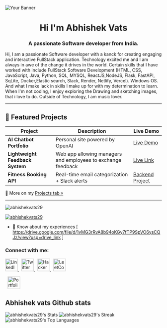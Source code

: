 ![Your Banner](https://www.digitalsolutionservices.com/img/services/web%20development.gif)
<h1 align="center">Hi I'm Abhishek Vats</h1>
<h3 align="center">A passionate Software developer from India.</h3>
Hi, I am a passionate Software developer with a kanck for creating engaging and interactive FullStack application. Technology excited me and I am always in awe of the change it drives in the world. Certain skills that I have worked with include FullStack Software Development (HTML, CSS, JavaScript, Java, Python, SQL, MYSQL, ReactJS,NodeJS, Flask, FastAPI, SqLite, Docker,Elastic search, Slack,  Render, Netlify, Vercel). Windows OS. And what I make lack in skills I make up for with my determination to learn.
When I'm not coding, I enjoy exploring the Drawing and sketching images, that i love to do.
Outside of Technology, I am music lover.

---

## 🚀 Featured Projects

| Project | Description | Live Demo |
|--------|-------------|-----------|
| **AI Chatbot Portfolio** | Personal site powered by OpenAI | [Live Demo](https://abhishekai.vercel.app/) |
| **Lightweight Feedback System** | Web app allowing managers and employees to exchange feedback | [Live Link](https://lightweight-feedback-system-1.netlify.app/) |
| **Fitness Booking API** | Real-time email categorization + Slack alerts | [Backend Project](https://fitness-booking-api.onrender.com/docs) |

🎯 More on my [Projects tab »](https://github.com/abhishekvats29?tab=repositories)

---

<p align="left"> <img src="https://komarev.com/ghpvc/?username=abhishekvats29&label=Profile%20views&color=0e75b6&style=flat" alt="abhishekvats29" /> </p>

<p align="left"> <a href="https://twitter.com/abhishekvats29" target="blank"><img src="https://img.shields.io/twitter/follow/abhishekvats29?logo=twitter&style=for-the-badge" alt="abhishekvats29" /></a> </p>

- 📄 Know about my experiences [ https://drive.google.com/file/d/1vMG3rRvA8b94oKGy7fTP9SpVO6ysCQJz/view?usp=drive_link ]

<h3 align="left">Connect with me:</h3>
<p align="left">
  <a href="https://www.linkedin.com/in/abhishekvats29" target="_blank">
    <img src="https://cdn.jsdelivr.net/gh/devicons/devicon/icons/linkedin/linkedin-original.svg" alt="LinkedIn" width="40" height="40"/>
  </a>
  &nbsp;
  <a href="https://twitter.com/abhishekvats29" target="_blank">
    <img src="https://cdn.jsdelivr.net/gh/devicons/devicon/icons/twitter/twitter-original.svg" alt="Twitter" width="40" height="40"/>
  </a>
  &nbsp;
  <a href="https://www.hackerrank.com/abhishekvats29" target="_blank">
    <img src="https://cdn.jsdelivr.net/gh/simple-icons/simple-icons/icons/hackerrank.svg" alt="HackerRank" width="40" height="40"/>
  </a>
  &nbsp;
  <a href="https://leetcode.com/abhishekvats29" target="_blank">
    <img src="https://cdn.jsdelivr.net/gh/devicons/devicon/icons/leetcode/leetcode-original.svg" alt="LeetCode" width="40" height="40"/>
  </a>
</p>
&nbsp;
  <a href="https://abhishekai.vercel.app/" target="_blank">
    <img src="https://img.icons8.com/external-tal-revivo-shadow-tal-revivo/40/external-personal-portfolio-an-online-resume-shadow-tal-revivo.png" alt="Portfolio" width="40" height="40"/>
  </a>
</p>


## Abhishek vats Github stats
![abhishekvats29's Stats](https://github-readme-stats.vercel.app/api?username=abhishekvats29&theme=merko&show_icons=true&hide_border=true&count_private=true)
![abhishekvats29's Streak](https://github-readme-streak-stats.herokuapp.com/?user=abhishekvats29&theme=merko&hide_border=true)
![abhishekvats29's Top Languages](https://github-readme-stats.vercel.app/api/top-langs/?username=abhishekvats29&theme=merko&show_icons=true&hide_border=true&layout=compact)





